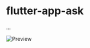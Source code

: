 # flutter-app-ask
...

![Preview](https://github.com/SinsamutQ/flutter-app-ask/blob/main/example/image/Slide1.png)

